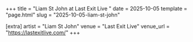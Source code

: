 +++
title = "Liam St John at Last Exit Live "
date = 2025-10-05
template = "page.html"
slug = "2025-10-05-liam-st-john"

[extra]
artist = "Liam St John"
venue = "Last Exit Live"
venue_url = "https://lastexitlive.com/"
+++
